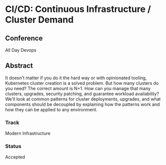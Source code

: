 # CI/CD: Continuous Infrastructure / Cluster Demand

## Conference
All Day Devops

## Abstract
It doesn't matter if you do it the hard way or with opinionated tooling, Kubernetes cluster creation is a solved problem.
But how many clusters do you need?
The correct amount is N+1.
How can you manage that many clusters, upgrades, security patching, and guarantee workload availability?
We'll look at common patterns for cluster deployments, upgrades, and what components should be decoupled by explaining how the patterns work and how they can be applied to any environment.

### Track
Modern Infrastructure

### Status
Accepted
